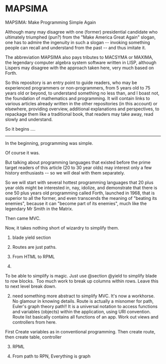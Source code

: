 # MAPSIMA
MAPSIMA: Make Programming Simple Again

Although many may disagree with one (former) presidential candidate who ultimately triumphed (pun?) from the "Make America Great Again" slogan, one has to admire the ingenuity in such a slogan -- invoking something people can recall and understand from the past -- and thus imitate it.

The abbreviation MAPSIMA also pays tributes to MACSYMA or MAXIMA, the legendary computer algebra system software written in LISP, although Lispers may disagree with the approach taken here, very much based on Forth.

So this repository is an entry point to guide readers, who may be experienced programmers or non-programmers, from 5 years old to 75 years old or beyond, to understand something no less than, and I boast not, the foundation of mathematics and programming. It will contain links to various articles already written in the other repositories (in this account) or elsewhere, providing overview, additional explanations and perspectives, to repackage them like a traditional book, that readers may take away, read slowly and understand.

So it begins ....

<hr>

In the beginning, programming was simple.

Of course it was.

But talking about programming languages that existed before the prime target readers of this article (20 to 30 year olds) may interest only a few history enthusiasts -- so we will deal with them separately.

So we will start with several hottest programming languages that 20 plus year olds might be interested in, nay, idolize, and demonstrate that there is one 50 plus years old programming called Forth, launched in 1968, that is superior to all the former, and even transcends the meaning of "beating its enemies", because it can "become part of its enemies", much like the legendary Mr Smith in the Matrix.

Then came MVC.

Now, it takes nothing short of wizardry to simplify them.

1) blade yield section
2) Routes are just paths.
3) From HTML to RPML

1)
To be able to simplify is magic.
Just use @section @yield to simplify blade to row blocks. 
Too much work to break up columns within rows. Leave this to next level break down.

2) need something more abstract to simplify MVC. It's now a workhorse. No glamour in knowing details.
Route is actually a misnomer for path, Euler's graph theory path!!
It is a universal notation to access functions and variables (objects) within the application, using URI convention. 
Route list basically contains all functions of an app. Work out views and controllers from here.

First Create variables as in conventional programming. Then create route, then create table, controller 

3) RPML

4) From path to RPN, Everything is graph 
